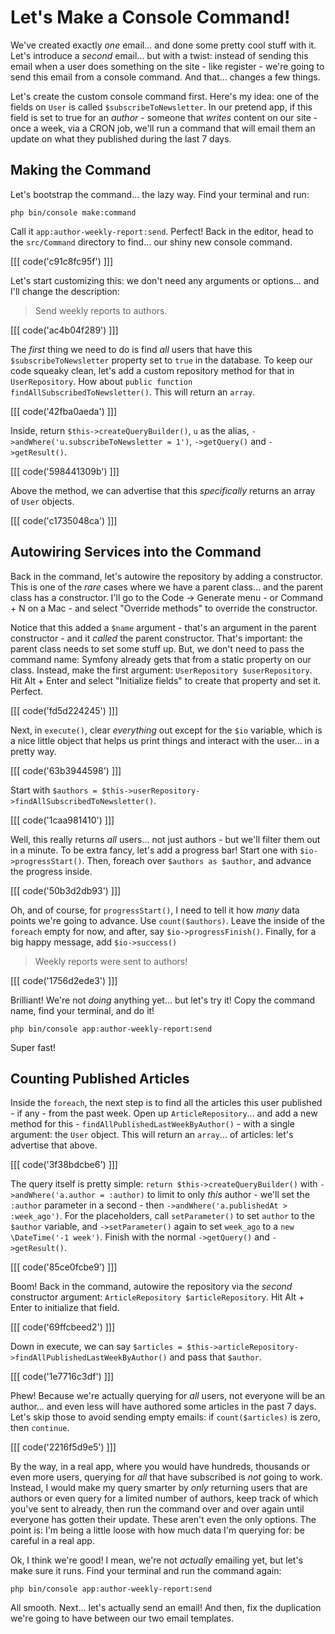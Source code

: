 # Let's Make a Console Command!

We've created exactly *one* email... and done some pretty cool stuff with it.
Let's introduce a *second* email... but with a twist: instead of sending this
email when a user does something on the site - like register - we're going to send
this email from a console command. And that... changes a few things.

Let's create the custom console command first. Here's my idea: one of the fields
on `User` is called `$subscribeToNewsletter`. In our pretend app, if this field
is set to true for an *author* - someone that *writes* content on our site - once
a week, via a CRON job, we'll run a command that will email them an update on what
they published during the last 7 days.

## Making the Command

Let's bootstrap the command... the lazy way. Find your terminal and run:

```terminal
php bin/console make:command
```

Call it `app:author-weekly-report:send`. Perfect! Back in the editor, head to the
`src/Command` directory to find... our shiny new console command. 

[[[ code('c91c8fc95f') ]]]

Let's start customizing this: we don't need any arguments or options... 
and I'll change the description:

> Send weekly reports to authors.

[[[ code('ac4b04f289') ]]]

The *first* thing we need to do is find *all* users that have this
`$subscribeToNewsletter` property set to `true` in the database. To keep our code
squeaky clean, let's add a custom repository method for that in `UserRepository`.
How about `public function findAllSubscribedToNewsletter()`. This will return
an `array`. 

[[[ code('42fba0aeda') ]]]

Inside, return `$this->createQueryBuilder()`, `u` as the alias,
`->andWhere('u.subscribeToNewsletter = 1')`, `->getQuery()` and `->getResult()`.

[[[ code('598441309b') ]]]

Above the method, we can advertise that this *specifically* returns an array of
`User` objects.

[[[ code('c1735048ca') ]]]

## Autowiring Services into the Command

Back in the command, let's autowire the repository by adding a constructor. This
is one of the *rare* cases where we have a parent class... and the parent class
has a constructor. I'll go to the Code -> Generate menu - or Command + N on a Mac -
and select "Override methods" to override the constructor.

Notice that this added a `$name` argument - that's an argument in the parent
constructor - and it *called* the parent constructor. That's important: the parent
class needs to set some stuff up. But, we don't need to pass the command name:
Symfony already gets that from a static property on our class. Instead, make the
first argument: `UserRepository $userRepository`. Hit Alt + Enter and select
"Initialize fields" to create that property and set it. Perfect.

[[[ code('fd5d224245') ]]]

Next, in `execute()`, clear *everything* out except for the `$io` variable, which
is a nice little object that helps us print things and interact with the user...
in a pretty way. 

[[[ code('63b3944598') ]]]

Start with `$authors = $this->userRepository->findAllSubscribedToNewsletter()`.

[[[ code('1caa981410') ]]]

Well, this really returns *all* users... not just authors - but we'll filter them
out in a minute. To be extra fancy, let's add a progress bar! Start one with
`$io->progressStart()`. Then, foreach over `$authors as $author`, and advance
the progress inside.

[[[ code('50b3d2db93') ]]]

Oh, and of course, for `progressStart()`, I need to tell it how *many* data
points we're going to advance. Use `count($authors)`. Leave the inside of the
`foreach` empty for now, and after, say `$io->progressFinish()`. Finally, for a
big happy message, add `$io->success()`

> Weekly reports were sent to authors!

[[[ code('1756d2ede3') ]]]

Brilliant! We're not *doing* anything yet... but let's try it! Copy the command
name, find your terminal, and do it!

```terminal
php bin/console app:author-weekly-report:send
```

Super fast!

## Counting Published Articles

Inside the `foreach`, the next step is to find all the articles this user published -
if any - from the past week. Open up `ArticleRepository`... and add a new method
for this - `findAllPublishedLastWeekByAuthor()` - with a single argument: the `User`
object. This will return an `array`... of articles: let's advertise that above.

[[[ code('3f38bdcbe6') ]]]

The query itself is pretty simple: `return $this->createQueryBuilder()` with
`->andWhere('a.author = :author)` to limit to only *this* author - we'll set the
`:author` parameter in a second - then `->andWhere('a.publishedAt > :week_ago')`.
For the placeholders, call `setParameter()` to set `author` to the `$author`
variable, and `->setParameter()` again to set `week_ago` to a
`new \DateTime('-1 week')`. Finish with the normal `->getQuery()` and `->getResult()`.

[[[ code('85ce0fcbe9') ]]]

Boom! Back in the command, autowire the repository via the *second* constructor
argument: `ArticleRepository $articleRepository`. Hit Alt + Enter to initialize
that field.

[[[ code('69ffcbeed2') ]]]

Down in execute, we can say
`$articles = $this->articleRepository->findAllPublishedLastWeekByAuthor()`
and pass that `$author`.

[[[ code('1e7716c3df') ]]]

Phew! Because we're actually querying for *all* users, not everyone will be an
author... and even less will have authored some articles in the past 7 days.
Let's skip those to avoid sending empty emails: if  `count($articles)` is zero,
then `continue`.

[[[ code('2216f5d9e5') ]]]

By the way, in a real app, where you would have hundreds, thousands or even more
users, querying for *all* that have subscribed is *not* going to work. Instead,
I would make my query smarter by *only* returning users that are authors or even
query for a limited number of authors, keep track of which you've sent to already,
then run the command over and over again until everyone has gotten their update.
These aren't even the only options. The point is: I'm being a little loose with
how much data I'm querying for: be careful in a real app.

Ok, I think we're good! I mean, we're not *actually* emailing yet, but let's
make sure it runs. Find your terminal and run the command again:

```terminal-silent
php bin/console app:author-weekly-report:send
```

All smooth. Next... let's actually send an email! And then, fix the duplication
we're going to have between our two email templates.
